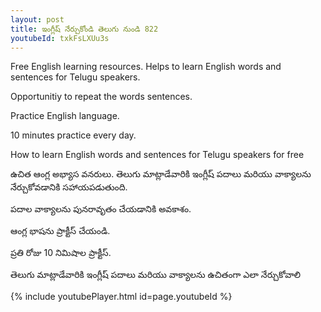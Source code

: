 ```yaml
---
layout: post
title: ఇంగ్లీష్ నేర్చుకోండి తెలుగు నుండి 822 
youtubeId: txkFsLXUu3s
---
```

 
 
Free English learning resources. Helps to learn English words and sentences for Telugu speakers.
 
Opportunitiy to repeat the words sentences. 
 
Practice English language. 
 
10 minutes practice every day. 
 
How to learn English words and sentences for Telugu speakers for free
 
 
 
 


ఉచిత ఆంగ్ల అభ్యాస వనరులు. తెలుగు మాట్లాడేవారికి ఇంగ్లీష్ పదాలు మరియు వాక్యాలను నేర్చుకోవడానికి సహాయపడుతుంది.
 
పదాల వాక్యాలను పునరావృతం చేయడానికి అవకాశం. 
 
ఆంగ్ల భాషను ప్రాక్టీస్ చేయండి. 
 
ప్రతి రోజు 10 నిమిషాల ప్రాక్టీస్. 
 
తెలుగు మాట్లాడేవారికి ఇంగ్లీష్ పదాలు మరియు వాక్యాలను ఉచితంగా ఎలా నేర్చుకోవాలి
 
 
 
 


{% include youtubePlayer.html id=page.youtubeId %}
 
